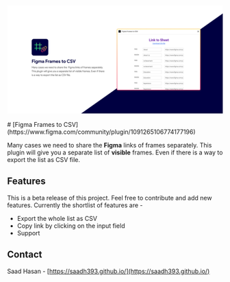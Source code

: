<p align='center'>
	<img src="https://raw.githubusercontent.com/saadh393/FigmaFramesToCSV/main/cover.png" alt="Figma Frames to CSV"/>
</p>
# [Figma Frames to CSV](https://www.figma.com/community/plugin/1091265106774177196)

Many cases we need to share the **Figma** links of frames separately. This plugin will give you a separate list of **visible** frames. Even if there is a way to export the list as CSV file.

## Features

This is a beta release of this project. Feel free to contribute and add new features. Currently the shortlist of features are -

- Export the whole list as CSV
- Copy link by clicking on the input field
- Support

<!-- CONTACT -->

## Contact

Saad Hasan - [https://saadh393.github.io/](https://saadh393.github.io/)
